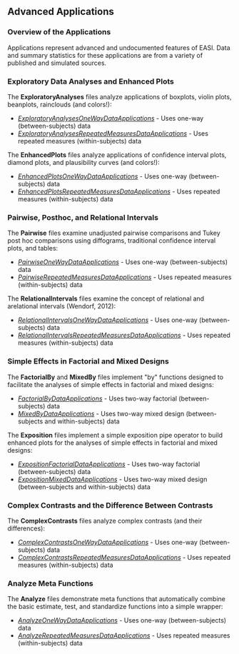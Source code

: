 
## Advanced Applications

### Overview of the Applications

Applications represent advanced and undocumented features of EASI. Data and summary statistics for these applications are from a variety of published and simulated sources.

### Exploratory Data Analyses and Enhanced Plots

The **ExploratoryAnalyses** files analyze applications of boxplots, violin plots, beanplots, rainclouds (and colors!):

- [*ExploratoryAnalysesOneWayDataApplications*](./ExploratoryAnalysesOneWayDataApplications.md) - Uses one-way (between-subjects) data
- [*ExploratoryAnalysesRepeatedMeasuresDataApplications*](./ExploratoryAnalysesRepeatedMeasuresDataApplications.md) - Uses repeated measures (within-subjects) data

The **EnhancedPlots** files analyze applications of confidence interval plots, diamond plots, and plausibility curves (and colors!):

- [*EnhancedPlotsOneWayDataApplications*](./EnhancedPlotsOneWayDataApplications.md) - Uses one-way (between-subjects) data
- [*EnhancedPlotsRepeatedMeasuresDataApplications*](./EnhancedPlotsRepeatedMeasuresDataApplications.md) - Uses repeated measures (within-subjects) data

### Pairwise, Posthoc, and Relational Intervals

The **Pairwise** files examine unadjusted pairwise comparisons and Tukey post hoc comparisons using diffograms, traditional confidence interval plots, and tables:

- [*PairwiseOneWayDataApplications*](./PairwiseOneWayDataApplications.md) - Uses one-way (between-subjects) data
- [*PairwiseRepeatedMeasuresDataApplications*](./PairwiseRepeatedMeasuresDataApplications.md) - Uses repeated measures (within-subjects) data

The **RelationalIntervals** files examine the concept of relational and arelational intervals (Wendorf, 2012):

- [*RelationalIntervalsOneWayDataApplications*](./RelationalIntervalsOneWayDataApplications.md) - Uses one-way (between-subjects) data
- [*RelationalIntervalsRepeatedMeasuresDataApplications*](./RelationalIntervalsRepeatedMeasuresDataApplications.md) - Uses repeated measures (within-subjects) data

### Simple Effects in Factorial and Mixed Designs

The **FactorialBy**  and **MixedBy** files implement "by" functions designed to facilitate the analyses of simple effects in factorial and mixed designs:

- [*FactorialByDataApplications*](./FactorialByDataApplications.md) - Uses two-way factorial (between-subjects) data
- [*MixedByDataApplications*](./MixedByDataApplications.md) - Uses two-way mixed design (between-subjects and within-subjects) data

The **Exposition** files implement a simple exposition pipe operator to build enhanced plots for the analyses of simple effects in factorial and mixed designs:

- [*ExpositionFactorialDataApplications*](./ExpositionFactorialDataApplications.md) - Uses two-way factorial (between-subjects) data
- [*ExpositionMixedDataApplications*](./ExpositionMixedDataApplications.md) - Uses two-way mixed design (between-subjects and within-subjects) data

### Complex Contrasts and the Difference Between Contrasts

The **ComplexContrasts** files analyze complex contrasts (and their differences):

- [*ComplexContrastsOneWayDataApplications*](./ComplexContrastsOneWayDataApplications.md) - Uses one-way (between-subjects) data
- [*ComplexContrastsRepeatedMeasuresDataApplications*](./ComplexContrastsRepeatedMeasuresDataApplications.md) - Uses repeated measures (within-subjects) data

### Analyze Meta Functions

The **Analyze** files demonstrate meta functions that automatically combine the basic estimate, test, and standardize functions into a simple wrapper:

- [*AnalyzeOneWayDataApplications*](./AnalyzeOneWayDataApplications.md) - Uses one-way (between-subjects) data
- [*AnalyzeRepeatedMeasuresDataApplications*](./AnalyzeRepeatedMeasuresDataApplications.md) - Uses repeated measures (within-subjects) data

